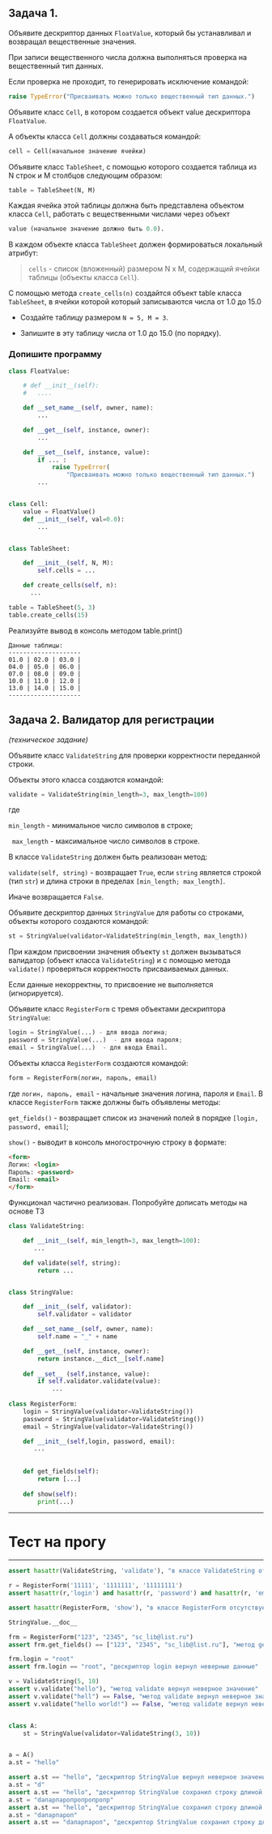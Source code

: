 ## Задача 1. 

Объявите дескриптор данных `FloatValue`, который бы устанавливал и возвращал вещественные значения. 

При записи вещественного числа должна выполняться проверка на вещественный тип данных. 

Если проверка не проходит, то генерировать исключение командой:
```python
raise TypeError("Присваивать можно только вещественный тип данных.")
```
Объявите класс `Cell`, в котором создается объект value дескриптора `FloatValue`. 

А объекты класса `Cell` должны создаваться командой:
```python
cell = Cell(начальное значение ячейки)
```
Объявите класс `TableSheet`, с помощью которого создается таблица из N строк и M столбцов следующим образом:
```python
table = TableSheet(N, M)
```
Каждая ячейка этой таблицы должна быть представлена объектом класса `Cell`, работать с вещественными числами через объект
```python
value (начальное значение должно быть 0.0).
```
В каждом объекте класса `TableSheet` должен формироваться локальный атрибут:

> `cells` - список (вложенный) размером N x M, содержащий ячейки таблицы (объекты класса `Cell`).

С помощью метода `create_cells(n)` cоздайтся объект table класса `TableSheet`,
в ячейки которой который записываются числа от 1.0 до 15.0 

* Создайте таблицу размером  `N = 5, M = 3`.

* Запишите в эту таблицу числа от 1.0 до 15.0 (по порядку).

### Допишите программу
```python
class FloatValue:

    # def __init__(self):
    #   ....

    def __set_name__(self, owner, name):
        ...

    def __get__(self, instance, owner):
        ...

    def __set__(self, instance, value):
        if ... :
            raise TypeError(
                "Присваивать можно только вещественный тип данных.")
        ...


class Cell:
    value = FloatValue()
    def __init__(self, val=0.0):
        ...


class TableSheet:

    def __init__(self, N, M):
        self.cells = ...

    def create_cells(self, n):
      ...

table = TableSheet(5, 3)
table.create_cells(15)

```

Реализуйте вывод в консоль 
методом 
table.print()

```
Данные таблицы:
--------------------
01.0 | 02.0 | 03.0 | 
04.0 | 05.0 | 06.0 | 
07.0 | 08.0 | 09.0 | 
10.0 | 11.0 | 12.0 | 
13.0 | 14.0 | 15.0 | 
--------------------
```



## Задача 2. Валидатор для регистрации
_(техническое задание)_


Объявите класс `ValidateString` для проверки корректности переданной строки.

Объекты этого класса создаются командой:

```python
validate = ValidateString(min_length=3, max_length=100)
```
где

`min_length` - минимальное число символов в строке;

` max_length` - максимальное число символов в строке.

В классе `ValidateString` должен быть реализован метод:

`validate(self, string)` - возвращает `True`, если `string` является строкой (тип `str`) и длина строки в пределах `[min_length; max_length]`. 

Иначе возвращается `False`.

Объявите дескриптор данных `StringValue` для работы со строками, объекты которого создаются командой:

```python
st = StringValue(validator=ValidateString(min_length, max_length))
```

При каждом присвоении значения объекту `st` должен вызываться валидатор (объект класса `ValidateString`) и с помощью метода `validate()` проверяться корректность присваиваемых данных. 

Если данные некорректны, то присвоение не выполняется (игнорируется).

Объявите класс `RegisterForm` с тремя объектами дескриптора `StringValue`:

```python
login = StringValue(...) - для ввода логина;
password = StringValue(...)  - для ввода пароля;
email = StringValue(...)  - для ввода Email.
```
Объекты класса `RegisterForm` создаются командой:
```python
form = RegisterForm(логин, пароль, email)
```

где `логин, пароль, email` - начальные значения логина, пароля и `Email`.
В классе `RegisterForm` также должны быть объявлены методы:

`get_fields()` - возвращает список из значений полей в порядке `[login, password, email]`;

`show()` - выводит в консоль многострочную строку в формате:

```html
<form>
Логин: <login>
Пароль: <password>
Email: <email>
</form>
```

Функционал частично реализован. Попробуйте дописать методы на основе ТЗ

```python
class ValidateString:

    def __init__(self, min_length=3, max_length=100):
       ...

    def validate(self, string):        
        return ...        


class StringValue:

    def __init__(self, validator):
        self.validator = validator

    def __set_name__(self, owner, name):
        self.name = "_" + name

    def __get__(self, instance, owner):
        return instance.__dict__[self.name]
        
    def __set__ (self,instance, value):
        if self.validator.validate(value):
            ...      
            
class RegisterForm:
    login = StringValue(validator=ValidateString()) 
    password = StringValue(validator=ValidateString())  
    email = StringValue(validator=ValidateString())

    def __init__(self,login, password, email):
       ...
   
        
    def get_fields(self):
        return [...]
    
    def show(self):
        print(...)
```


_____

# Тест на прогу
_____


```python
assert hasattr(ValidateString, 'validate'), "в классе ValidateString отсутствует метод validate"

r = RegisterForm('11111', '1111111', '11111111')
assert hasattr(r,'login') and hasattr(r, 'password') and hasattr(r, 'email'), "в классе RegisterForm должны быть дескрипторы login, password, email"

assert hasattr(RegisterForm, 'show'), "в классе RegisterForm отсутствует метод show"

StringValue.__doc__

frm = RegisterForm("123", "2345", "sc_lib@list.ru")
assert frm.get_fields() == ["123", "2345", "sc_lib@list.ru"], "метод get_fields вернул неверные данные"

frm.login = "root"
assert frm.login == "root", "дескриптор login вернул неверные данные"

v = ValidateString(5, 10)
assert v.validate("hello"), "метод validate вернул неверное значение"
assert v.validate("hell") == False, "метод validate вернул неверное значение"
assert v.validate("hello world!") == False, "метод validate вернул неверное значение"


class A:
    st = StringValue(validator=ValidateString(3, 10))


a = A()
a.st = "hello"

assert a.st == "hello", "дескриптор StringValue вернул неверное значение"
a.st = "d"
assert a.st == "hello", "дескриптор StringValue сохранил строку длиной меньше min_length"
a.st = "dапарпаропропропропр"
assert a.st == "hello", "дескриптор StringValue сохранил строку длиной больше max_length"
a.st = "dапарпароп"
assert a.st == "dапарпароп", "дескриптор StringValue сохранил строку длиной больше max_length"

```
